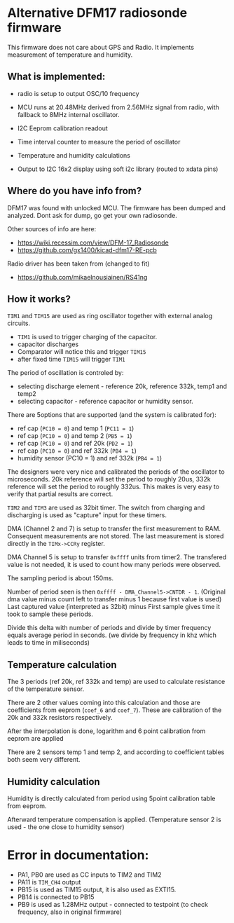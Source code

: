 
# Alternative DFM17 radiosonde firmware

This firmware does not care about GPS and Radio. It implements measurement of temperature and humidity.


## What is implemented:
- radio is setup to output OSC/10 frequency
- MCU runs at 20.48MHz derived from 2.56MHz signal from radio, with fallback to 8MHz internal oscillator.
- I2C Eeprom calibration readout
- Time interval counter to measure the period of oscillator
- Temperature and humidity calculations

- Output to I2C 16x2 display using soft i2c library (routed to xdata pins)

## Where do you have info from?

DFM17 was found with unlocked MCU. The firmware has been dumped and analyzed.
Dont ask for dump, go get your own radiosonde.

Other sources of info are here:
- https://wiki.recessim.com/view/DFM-17_Radiosonde
- https://github.com/gx1400/kicad-dfm17-RE-pcb

Radio driver has been taken from (changed to fit)
- https://github.com/mikaelnousiainen/RS41ng


## How it works?

`TIM1` and `TIM15` are used as ring oscillator together with external analog circuits.

- `TIM1` is used to trigger charging of the capacitor.
- capacitor discharges
- Comparator will notice this and trigger `TIM15`
- after fixed time `TIM15` will trigger `TIM1`

The period of oscillation is controled by:
- selecting discharge element - reference 20k, reference 332k, temp1 and temp2
- selecting capacitor - reference capacitor or humidity sensor.

There are 5options that are supported (and the system is calibrated for):
- ref cap (`PC10 = 0`) and temp 1 (`PC11 = 1`)
- ref cap (`PC10 = 0`) and temp 2 (`PB5 = 1`)
- ref cap (`PC10 = 0`) and ref 20k (`PD2 = 1`)
- ref cap (`PC10 = 0`) and ref 332k (`PB4 = 1`)
- humidity sensor (PC10 = 1) and ref 332k (`PB4 = 1`)

The designers were very nice and calibrated the periods of the oscillator to microseconds. 20k reference will set the period to roughly 20us, 332k reference will set the period to roughly 332us. This makes is very easy to verify that partial results are correct.


`TIM2` and `TIM3` are used as 32bit timer. The switch from charging and discharging is used as "capture" input for these timers.

DMA (Channel 2 and 7) is setup to transfer the first measurement to RAM. Consequent measurements are not stored. The last measurement is stored directly in the `TIMx->CCRy` register.

DMA Channel 5 is setup to transfer `0xffff` units from timer2. The transfered value is not needed, it is used to count how many periods were observed.

The sampling period is about 150ms. 

Number of period seen is then `0xffff - DMA_Channel5->CNTDR - 1`. (Original dma value minus count left to transfer minus 1 because first value is used)
Last captured value (interpreted as 32bit) minus First sample gives time it took to sample these periods.

Divide this delta with number of periods and divide by timer frequency equals average period in seconds. (we divide by frequency in khz which leads to time in miliseconds)


## Temperature calculation
The 3 periods (ref 20k, ref 332k and temp) are used to calculate resistance of the temperature sensor.

There are 2 other values coming into this calculation and those are coefficients from eeprom (`coef_6` and `coef_7`). These are calibration of the 20k and 332k resistors respectively.

After the interpolation is done, logarithm and 6 point calibration from eeprom are applied

There are 2 sensors temp 1 and temp 2, and according to coefficient tables both seem very different.


## Humidity calculation


Humidity is directly calculated from period using 5point calibration table from eeprom.

Afterward temperature compensation is applied. (Temperature sensor 2 is used - the one close to humidity sensor)


# Error in documentation:
- PA1, PB0 are used as CC inputs to TIM2 and TIM2
- PA11 is `TIM_CH4` output
- PB15 is used as TIM15 output, it is also used as EXTI15.
- PB14 is connected to PB15
- PB9 is used as 1.28MHz output - connected to testpoint (to check frequency, also in original firmware)
